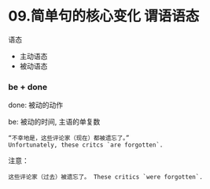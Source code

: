 # 09.简单句的核心变化 谓语语态

语态
* 主动语态
* 被动语态

### be + done

done: 被动的动作

be: 被动的时间, 主语的单复数

```
“不幸地是，这些评论家（现在）都被遗忘了。”
Unfortunately, these critcs `are forgotten`.
```

注意：
```
这些评论家（过去）被遗忘了。 These critics `were forgotten`.


```

